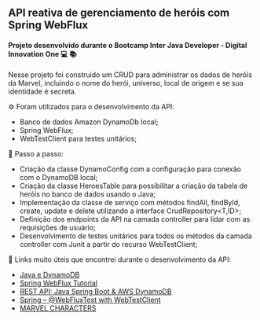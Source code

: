 ## API reativa de gerenciamento de heróis com Spring WebFlux

#### Projeto desenvolvido durante o Bootcamp Inter Java Developer - Digital Innovation One 💻 📚

Nesse projeto foi construido um CRUD para administrar os dados de heróis da Marvel, incluindo o nome do herói, universo, 
local de origem e se sua identidade é secreta.

⚙️ Foram utilizados para o desenvolvimento da API:
- Banco de dados Amazon DynamoDb local;
- Spring WebFlux;
- WebTestClient para testes unitários;

👣 Passo a passo:
- Criação da classe DynamoConfig com a configuração para conexão com o DynamoDB local;
- Criação da classe HeroesTable para possibilitar a criação da tabela de heróis no banco de dados usando o Java;
- Implementação da classe de serviço com métodos findAll, findById, create, update e delete utilizando a interface CrudRepository<T,ID>;
- Definição dos endpoints da API na camada controller para lidar com as requisições de usuário;
- Desenvolvimento de testes unitários para todos os métodos da camada controller com Junit a partir do recurso WebTestClient;

🔗 Links muito úteis que encontrei durante o desenvolvimento da API:
- [Java e DynamoDB](https://docs.aws.amazon.com/pt_br/amazondynamodb/latest/developerguide/GettingStarted.Java.html)
- [Spring WebFlux Tutorial](https://howtodoinjava.com/spring-webflux/spring-webflux-tutorial/)
- [REST API: Java Spring Boot & AWS DynamoDB](https://medium.com/@kaikeventura/api-rest-com-spring-boot-e-aws-dynamodb-5e79ecb80b62)
- [Spring – @WebFluxTest with WebTestClient](https://howtodoinjava.com/spring-webflux/webfluxtest-with-webtestclient/)
- [MARVEL CHARACTERS](https://www.marvel.com/characters)
